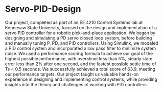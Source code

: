# Servo-PID-Design

Our project, completed as part of an EE 4210 Control Systems lab at Kennesaw State University, focused on the design and implementation of a servo PID controller for a robotic pick-and-place application. We began by designing and simulating a PD servo closed loop system, before building and manually tuning P, PD, and PID controllers. Using Simulink, we modeled a PID control system and incorporated a low pass filter to minimize system noise. We used a performance scoring formula to achieve our goal of the highest possible performance, with overshoot less than 5%, steady state error less than 2% after one second, and the fastest possible settle time of Ts < 0.5 seconds. We successfully achieved a total score of 63.9, meeting our performance targets. Our project taught us valuable hands-on experience in designing and implementing control systems, while providing insights into the theory and challenges of working with PID controllers.

